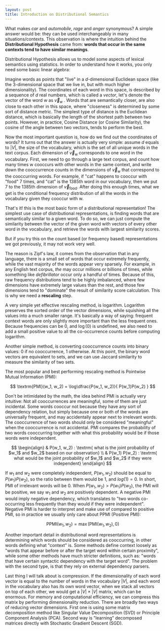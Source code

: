```yaml
---
layout: post
title: Introduction on Distributional Semantics
---
```


What makes *car* and *automobile*, *rage* and *anger* synonymous? A simple answer would be: they can be used interchangeably in many situations/contexts. This observation is where the intuition behind the **Distributional Hypothesis** came from: **words that occur in the same contexts tend to have similar meanings**. 

Distributional Hypothesis allows us to model some aspects of lexical semantics using statistics. In order to understand how it works, you only need some basic linear algebra:

Imagine words as points that "live" in a $d$-dimensional Euclidean space (like the 3-dimensional space that we live in, but with much higher dimensionality). The coordinates of each word in this space, is described by a sequence of $d$ real numbers, which is called a *vector*, let's denote the vector of the word $\textrm{w}$ as $\vec{v}_{\textrm{w}}$ . Words that are semantically closer, are also close to each other in this space, where "closeness" is determined by some sort of distance metric. The simplest type of distance is the Euclidean distance, which is basically the length of the shortest path between two points. However, in practice, Cosine Distance (or Cosine Similarity), the cosine of the angle between two vectors, tends to perform the best.

Now the most important question is, how do we find out the coordinates of words? It turns out that the answer is actually very simple: assume $d$ equals to $| V |$, the size of the vocabulary, which is the set of all unique words in the text corpus. Each dimension of $\vec{v}_{\textrm{w}}$ corresponds to one word in the vocabulary. First, we need to go through a large text corpus, and count how many times $\textrm{w}$ cooccurs with other words in the same context, and write down the cooccurrence counts in the dimensions of $\vec{v}_{\textrm{w}}$ that correspond to the cooccurring words. For example, if "cat" happens to cooccur with "food" 7 times, and "cat" is the 1385th word in our vocabulary, then we put 7 to the 1385th dimension of $\vec{v}_{\textrm{food}}$.
After doing this enough times, what we get is the conditional frequency distribution of all the words in the vocabulary given they cooccur with $\textrm{w}$. 

That's it! this is the most basic form of a distributional representation! The simplest use case of distributional representations, is finding words that are semantically similar to a given word. To do so, we can just compute the similarity between the vector of the given word with vectors of every other word in the vocabulary, and retrieve the words with largest similarity scores. 

But if you try this on the count based (or frequency based) representations we got previously, it may not work very well. 

The reason is Zipf's law, it comes from the observation that in any language, there is a small set of words that occur extremely frequently, while the vast majority of the words appear very sparsely. For example, in any English text corpus, *the* may occur millions or billions of times, while something like *defibrillator* occur only a handful of times. Because of this, raw frequency distributions tend to be highly imbalanced, where few dimensions have extremely large values than the rest, and those few dimensions tend to "dominate" the result of similarity score calculation. This is why we need a **rescaling** step. 

A very simple yet effective rescaling method, is logarithm. Logarithm preserves the sorted order of the vector dimensions, while squishing all the values into a much smaller range. It's basically a way of saying: frequent context words are only slightly more important than the less frequent ones. Because frequencies can be 0, and $\log(0)$ is undefined, we also need to add a small positive value to all the co-occurrence counts before computing logarithm. 

Another simple method, is converting cooccurrence counts into binary values: 0 if no cooccurrence, 1 otherwise. At this point, the binary word vectors are equivalent to sets, and we can use Jaccard similarity to measure the similarity of two sets.

The most popular and best performing rescaling method is Pointwise Mutual Information (PMI):

$$
\textrm{PMI}(w_1, w_2) = 
\log\dfrac{P(w_1, w_2)}{ P(w_1)P(w_2) }
$$

Don't be intimidated by the math, the idea behind PMI is actually very intuitive: Not all cooccurrences are meaningful, some of them are just incidental. Some words cooccur not because they have any sort of dependency relation, but simply because one or both of the words are universally frequent, and may accidentally appear next to irrelevant words. The cooccurrence of two words should only be considered "meaningful" when the cooccurrence is not accidental. PMI compares the probability of two words cooccurring together with what this probability would be if those words were independent.

$$
\begin{align}
	& P(w_1, w_2)  : \textrm{ what is the joint probability of $w_1$ and $w_2$ based on our observation} \\
	& P(w_1) P(w_2) : \textrm{ what would be the joint probability of $w_1$ and $w_2$ if they were independent}
\end{align}
$$

If $w_1$ and $w_2$ were completely independent, $P(w_1, w_2)$ should be equal to $P(w_1) P(w_2)$, so the ratio between them would be 1, and $log(1) = 0$. In short, PMI of irrelevant words will be 0. When $P(w_1, w_2) > P(w_1) P(w_2)$, the PMI will be positive, we say $w_1$ and $w_2$ are positively dependent. A negative PMI would imply negative dependency, which translates to "two words co-occurring less frequently than they would if they were independent". Negative PMI is harder to interpret and make use of compared to positive PMI, so in practice we usually only care about PPMI (Positive PMI):

$$
\textrm{PPMI}(w_1, w_2) = \max( \textrm{PMI} (w_1, w_2), 0)
$$

Another important detail in distributional word representations is determining which words should be considered as cooccurring, in other words defining what "context" is. Some methods define context loosely as "words that appear before or after the target word within certain proximity", while some other methods have much stricter definitions, such as: "words that have certain syntactic dependency with the target word". The problem with the second type, is that they rely on external dependency parsers. 

Last thing I will talk about is compression. If the dimensionality of each word vector is equal to the number of words in the vocabulary $| V |$, and each word in the vocabulary also has its own word vector, when we stack all vectors on top of each other, we would get a $| V | \times | V |$ matrix, which can be enormous. For memory and computational efficiency, we can compress this matrix by performing dimensionality reduction. There are broadly two ways of reducing vector dimensions. First one is using some matrix decomposition method like Singular Value Decomposition (SVD) or Principle Component Analysis (PCA). Second way is "learning" decomposed matrices directly with Stochastic Gradient Descent (SGD). 
